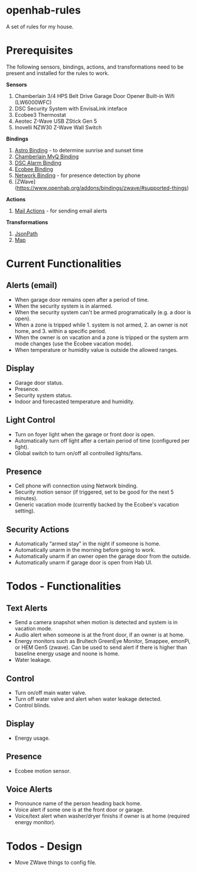 # openhab-rules
A set of rules for my house.

# Prerequisites
The following sensors, bindings, actions, and transformations need to be present and installed for the rules to work.

**Sensors**
1. Chamberlain 3/4 HPS Belt Drive Garage Door Opener Built-in Wifi (LW6000WFC)
2. DSC Security System with EnvisaLink inteface
3. Ecobee3 Thermostat
4. Aeotec Z-Wave USB ZStick Gen 5
4. Inovelli NZW30 Z-Wave Wall Switch

**Bindings**
1. [Astro Binding](https://docs.openhab.org/addons/bindings/astro/readme.html) - to determine sunrise and sunset time
1. [Chamberlain MyQ Binding](https://docs.openhab.org/addons/bindings/myq1/readme.html)
2. [DSC Alarm Binding](https://docs.openhab.org/addons/bindings/dscalarm/readme.html)
3. [Ecobee Binding](https://docs.openhab.org/addons/bindings/ecobee1/readme.html)
4. [Network Binding](https://docs.openhab.org/addons/bindings/network/readme.html) - for presence detection by phone
5. [ZWave] (https://www.openhab.org/addons/bindings/zwave/#supported-things)

**Actions**
1. [Mail Actions](https://docs.openhab.org/addons/actions/mail/readme.html) - for sending email alerts

**Transformations**
1. [JsonPath](https://docs.openhab.org/addons/transformations/jsonpath/readme.html)
2. [Map](https://docs.openhab.org/addons/transformations/map/readme.html)

# Current Functionalities
## Alerts (email)
* When garage door remains open after a period of time.
* When the security system is in alarmed.
* When the security system can't be armed programatically (e.g. a door is open).
* When a zone is tripped while 1. system is not armed, 2. an owner is not home, and 3. within a specific period. 
* When the owner is on vacation and a zone is tripped or the system arm mode changes (use the Ecobee vacation mode).
* When temperature or humidity value is outside the allowed ranges.

## Display
* Garage door status.
* Presence.
* Security system status.
* Indoor and forecasted temperature and humidity.

## Light Control
* Turn on foyer light when the garage or front door is open.
* Automatically turn off light after a certain period of time (configured per light).
* Global switch to turn on/off all controlled lights/fans.

## Presence
* Cell phone wifi connection using Network binding.
* Security motion sensor (if triggered, set to be good for the next 5 minutes).
* Generic vacation mode (currently backed by the Ecobee's vacation setting).

## Security Actions
* Automatically “armed stay” in the night if someone is home.
* Automatically unarm in the morning before going to work.
* Automatically unarm if an owner open the garage door from the outside.
* Automatically unarm if garage door is open from Hab UI.

# Todos - Functionalities
## Text Alerts
* Send a camera snapshot when motion is detected and system is in vacation mode.
* Audio alert when someone is at the front door, if an owner is at home.
* Energy monitors such as Brultech GreenEye Monitor, Smappee, emonPi, or HEM Gen5 (zwave). Can be used to send alert if there is higher than baseline energy usage and noone is home.
* Water leakage.

## Control
* Turn on/off main water valve.
* Turn off water valve and alert when water leakage detected.
* Control blinds.

## Display
* Energy usage.

## Presence
* Ecobee motion sensor.

## Voice Alerts
* Pronounce name of the person heading back home.
* Voice alert if some one is at the front door or garage.
* Voice/text alert when washer/dryer finishs if owner is at home (required energy monitor).

# Todos - Design
* Move ZWave things to config file.
